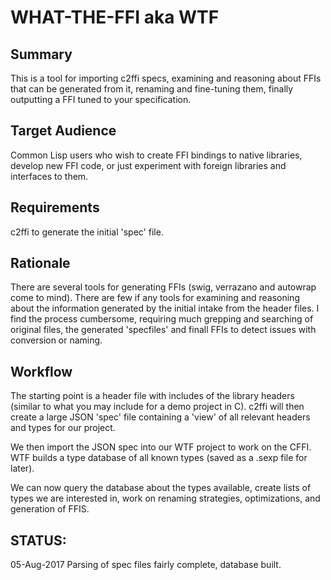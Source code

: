 # WHAT-THE-FFI aka WTF

## Summary

This is a tool for importing c2ffi specs, examining and reasoning about FFIs that can be generated from it, renaming and fine-tuning them, finally outputting a FFI tuned to your specification.

## Target Audience

Common Lisp users who wish to create FFI bindings to native libraries, develop new FFI code, or just experiment with foreign libraries and interfaces to them.

## Requirements

c2ffi to generate the initial 'spec' file.

## Rationale

There are several tools for generating FFIs (swig, verrazano and autowrap come to mind).  There are few if any tools for examining and reasoning about the information generated by the initial intake from the header files.  I find the process cumbersome, requiring much grepping and searching of original files, the generated 'specfiles' and finall FFIs to detect issues with conversion or naming.

## Workflow

The starting point is a header file with includes of the library headers (similar to what you may include for a demo project in C).  c2ffi will then create a large JSON 'spec' file containing a 'view' of all relevant headers and types for our project.  

We then import the JSON spec into our WTF project to work on the CFFI.  WTF builds a type database of all known types (saved as a .sexp file for later).  

We can now query the database about the types available, create lists of types we are interested in, work on renaming strategies, optimizations, and generation of FFIS.

## STATUS:

05-Aug-2017  Parsing of spec files fairly complete, database built.
